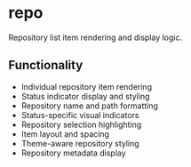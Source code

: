 # repo

Repository list item rendering and display logic.

## Functionality
- Individual repository item rendering
- Status indicator display and styling
- Repository name and path formatting
- Status-specific visual indicators
- Repository selection highlighting
- Item layout and spacing
- Theme-aware repository styling
- Repository metadata display